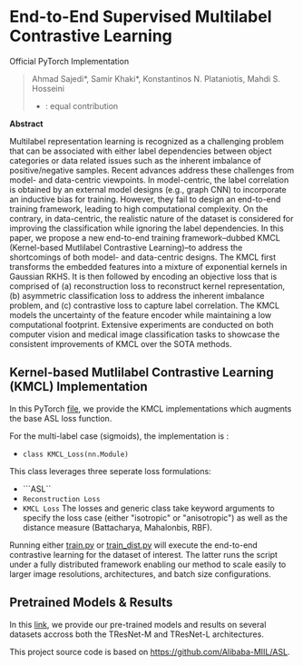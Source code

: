 # End-to-End Supervised Multilabel Contrastive Learning

Official PyTorch Implementation

> Ahmad Sajedi*, Samir Khaki*, Konstantinos N. Plataniotis, Mahdi S. Hosseini
> * : equal contribution

**Abstract**

Multilabel representation learning is recognized as a challenging problem that can be associated with either label dependencies between object categories or data related issues such as the inherent imbalance of positive/negative samples. Recent advances address these challenges from model- and data-centric viewpoints. In model-centric, the label correlation is obtained by an external model designs (e.g., graph CNN) to incorporate an inductive bias for training. However, they fail to design an end-to-end training framework, leading to high computational complexity. On the contrary, in data-centric, the realistic nature of the dataset is considered for improving the classification while ignoring the label dependencies. In this paper, we propose a new end-to-end training framework–dubbed KMCL (Kernel-based Mutlilabel Contrastive Learning)–to address the shortcomings of both model- and data-centric designs. The KMCL first transforms the embedded features into a mixture of exponential kernels in Gaussian RKHS. It is then followed by encoding an objective loss that is comprised of (a) reconstruction loss to reconstruct kernel representation, (b) asymmetric classification loss to address the inherent imbalance problem, and (c) contrastive loss to capture label correlation. The KMCL models the uncertainty of the feature encoder while maintaining a low computational footprint. Extensive experiments are conducted on both computer vision and medical image classification tasks to showcase the consistent improvements of KMCL over the SOTA methods.


## Kernel-based Mutlilabel Contrastive Learning (KMCL) Implementation
In this PyTorch [file](\src\loss_functions\losses.py), we provide 
the KMCL implementations which augments the base ASL loss function. 

For the multi-label case (sigmoids), the implementation is : 
- ```class KMCL_Loss(nn.Module)```

This class leverages three seperate loss formulations:
- ```ASL``
- ```Reconstruction Loss```
- ```KMCL Loss```
The losses and generic class take keyword arguments to specify the loss case (either "isotropic" or "anisotropic") as well as the distance measure (Battacharya, Mahalonbis, RBF).


Running either [train.py](\train.py) or [train_dist.py](\train_dist.py) will execute the end-to-end contrastive learning for the dataset of interest. The latter runs the script under a fully distributed framework enabling our method to scale easily to larger image resolutions, architectures, and batch size configurations.

## Pretrained Models & Results
In this [link](./MODELS.md), we provide our pre-trained models and results on several datasets accross both the TResNet-M and TResNet-L architectures.

This project source code is based on https://github.com/Alibaba-MIIL/ASL.